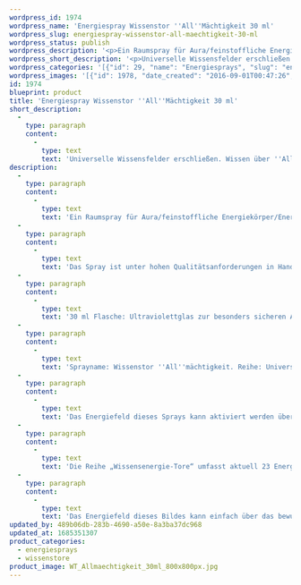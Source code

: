 ```yaml
---
wordpress_id: 1974
wordpress_name: 'Energiespray Wissenstor ''All''Mächtigkeit 30 ml'
wordpress_slug: energiespray-wissenstor-all-maechtigkeit-30-ml
wordpress_status: publish
wordpress_description: '<p>Ein Raumspray für Aura/feinstoffliche Energiekörper/Energiefelder. Aktivierbares feinstoffliches Schwingungsfeld: Ein „Tor“ zum universellen Wissensfeld über ''All''mächtigkeit öffnen: Energietor feinstofflicher Art als Zugang zu einem umfassenden Wissen, was All-Mächtigkeit tatsächlich bedeutet und welche Verhaltensweisen etc. in Bezug hierauf gerade individuell stimmig sind.</p><p>Das Spray ist unter hohen Qualitätsanforderungen in Handarbeit in Deutschland hergestellt aus mehrfach gereinigtem und energetisiertem Wasser (76%, konserviert mit 96%igem Weingeist (24%). Abgestimmt auf das feinstoffliche Energiefeld ist eine Komposition von naturreinen ätherischen Ölen*.</p><p>30 ml Flasche: Ultraviolettglas zur besonders sicheren Aufbewahrung mit hochwertigem, goldfarbenen Metallpumpzerstäuber mit Schutzkappe (Steigrohr: Kunststoff). Etikett: wasserfest, leicht energetisiert mit dem Informationsfeld des Airsprays. Erhältlich auch als 100 ml-Sprühflasche.</p><p>Sprayname: Wissenstor ''All''mächtigkeit. Reihe: Universelle Wissenstore</p><p>Das Energiefeld dieses Sprays kann aktiviert werden über das bewusste Konzentrieren auf den für sich selbst erwünschten inneren Zustand an Wissen über Körperenergien. Es aktiviert sich jeweils der Teil des Sprayinformationsfeldes, der jeweils förderlich ist.</p><p><a href="https://my.feenbaum.de/anwendung-energiesprays/">Anwendungshinweise</a></p><p>Die Reihe „Wissensenergie-Tore“ umfasst aktuell 23 Energiesprays und Energiebilder.</p><p>Das Energiefeld dieses Bildes kann einfach über das bewusste Konzentrieren auf den für sich selbst erwünschten inneren Zustand an Wissen, im Sinne eines symbolischen Tores, hinter dem sich der große Raum von Wissen unterschiedlichster Art öffnet, aktiviert werden. Es aktiviert sich jeweils der Teil des Bildenergiefeldes, der aktuell förderlich ist. Weitere Fragen zur Energiefeldtechnik beantworten wir gerne telefonisch, per Mail oder persönlich im Verlag in München und in unseren Kursen.</p>'
wordpress_short_description: '<p>Universelle Wissensfelder erschließen. Wissen über &#8218;All&#8217;mächtigkeit im „Neuen Bewusstsein“</p>'
wordpress_categories: '[{"id": 29, "name": "Energiesprays", "slug": "energiesprays"}, {"id": 72, "name": "Wissenstore", "slug": "wissenstore"}]'
wordpress_images: '[{"id": 1978, "date_created": "2016-09-01T00:47:26", "date_created_gmt": "2016-08-31T20:47:26", "date_modified": "2016-09-01T00:47:26", "date_modified_gmt": "2016-08-31T20:47:26", "src": "https://my.feenbaum.de/wp-content/uploads/2016/09/WT_Allmaechtigkeit_30ml_800x800px.jpg", "name": "WT_Allmaechtigkeit_30ml_800x800px", "alt": ""}]'
id: 1974
blueprint: product
title: 'Energiespray Wissenstor ''All''Mächtigkeit 30 ml'
short_description:
  -
    type: paragraph
    content:
      -
        type: text
        text: 'Universelle Wissensfelder erschließen. Wissen über ''All''mächtigkeit im „Neuen Bewusstsein“'
description:
  -
    type: paragraph
    content:
      -
        type: text
        text: 'Ein Raumspray für Aura/feinstoffliche Energiekörper/Energiefelder. Aktivierbares feinstoffliches Schwingungsfeld: Ein „Tor“ zum universellen Wissensfeld über ''All''mächtigkeit öffnen: Energietor feinstofflicher Art als Zugang zu einem umfassenden Wissen, was All-Mächtigkeit tatsächlich bedeutet und welche Verhaltensweisen etc. in Bezug hierauf gerade individuell stimmig sind.'
  -
    type: paragraph
    content:
      -
        type: text
        text: 'Das Spray ist unter hohen Qualitätsanforderungen in Handarbeit in Deutschland hergestellt aus mehrfach gereinigtem und energetisiertem Wasser (76%, konserviert mit 96%igem Weingeist (24%). Abgestimmt auf das feinstoffliche Energiefeld ist eine Komposition von naturreinen ätherischen Ölen*.'
  -
    type: paragraph
    content:
      -
        type: text
        text: '30 ml Flasche: Ultraviolettglas zur besonders sicheren Aufbewahrung mit hochwertigem, goldfarbenen Metallpumpzerstäuber mit Schutzkappe (Steigrohr: Kunststoff). Etikett: wasserfest, leicht energetisiert mit dem Informationsfeld des Airsprays. Erhältlich auch als 100 ml-Sprühflasche.'
  -
    type: paragraph
    content:
      -
        type: text
        text: 'Sprayname: Wissenstor ''All''mächtigkeit. Reihe: Universelle Wissenstore'
  -
    type: paragraph
    content:
      -
        type: text
        text: 'Das Energiefeld dieses Sprays kann aktiviert werden über das bewusste Konzentrieren auf den für sich selbst erwünschten inneren Zustand an Wissen über Körperenergien. Es aktiviert sich jeweils der Teil des Sprayinformationsfeldes, der jeweils förderlich ist.'
  -
    type: paragraph
    content:
      -
        type: text
        text: 'Die Reihe „Wissensenergie-Tore“ umfasst aktuell 23 Energiesprays und Energiebilder.'
  -
    type: paragraph
    content:
      -
        type: text
        text: 'Das Energiefeld dieses Bildes kann einfach über das bewusste Konzentrieren auf den für sich selbst erwünschten inneren Zustand an Wissen, im Sinne eines symbolischen Tores, hinter dem sich der große Raum von Wissen unterschiedlichster Art öffnet, aktiviert werden. Es aktiviert sich jeweils der Teil des Bildenergiefeldes, der aktuell förderlich ist. Weitere Fragen zur Energiefeldtechnik beantworten wir gerne telefonisch, per Mail oder persönlich im Verlag in München und in unseren Kursen.'
updated_by: 489b06db-283b-4690-a50e-8a3ba37dc968
updated_at: 1685351307
product_categories:
  - energiesprays
  - wissenstore
product_image: WT_Allmaechtigkeit_30ml_800x800px.jpg
---
```

